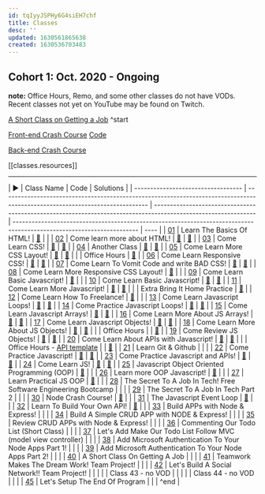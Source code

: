 ```yaml
---
id: tqIyyJSPHy6G4siEH7chf
title: Classes
desc: ''
updated: 1630561865638
created: 1630536703483
---
```


## Cohort 1: Oct. 2020 - Ongoing

**note:** Office Hours, Remo, and some other classes do not have VODs. Recent classes not yet on YouTube may be found on Twitch.

[A Short Class on Getting a Job](https://www.youtube.com/watch?v=x3-O-Ond9AI) ^start

[Front-end Crash Course](https://www.youtube.com/watch?v=eAe4GmiUm2I) [Code](super-review.zip)

[Back-end Crash Course](https://www.youtube.com/watch?v=U8UnY9R9R0E)

[[classes.resources]]

---

| ▶️                                 | Class Name                                                                                                                   | Code                                                                                                           | Solutions                                                                                                             |
| ---------------------------------- | ---------------------------------------------------------------------------------------------------------------------------- | -------------------------------------------------------------------------------------------------------------- | --------------------------------------------------------------------------------------------------------------------- | ---- |
| [01](https://youtu.be/YRemMgGfbKg) | Learn The Basics Of HTML!                                                                                                    | [📁](https://cdn.discordapp.com/attachments/738891289071714388/770761556316913684/class01-materials.zip)       |                                                                                                                       |
| [02](https://youtu.be/N2VlXVZJIcY) | Come learn more about HTML!                                                                                                  | [📁](https://cdn.discordapp.com/attachments/738891289071714388/771486362478182420/class02-materials.zip)       | [🔑](https://cdn.discordapp.com/attachments/738891289071714388/771547304209023026/brownies.html)                      |
| [03](https://youtu.be/h3wVQJ6SNfY) | Come Learn CSS!                                                                                                              | [📁](https://cdn.discordapp.com/attachments/738891289071714388/774030694124617728/class03-materials.zip)       | [🔑](https://cdn.discordapp.com/attachments/738891289071714388/774092001330724904/class03-solutions.zip)              |
| [04](https://youtu.be/xTNCtSRz6No) | Another Class                                                                                                                | [📁](https://cdn.discordapp.com/attachments/738891289071714388/775849935644000266/class04-materials.zip)       | [🔑](https://cdn.discordapp.com/attachments/738891289071714388/775913009242701834/class04-solutions.zip)              |
| [05](https://youtu.be/P3c3ZPNAen8) | Come Learn More CSS Layout!                                                                                                  | [📁](https://cdn.discordapp.com/attachments/738891289071714388/776567497117401088/class05-materials.zip)       | [🔑](https://cdn.discordapp.com/attachments/738891289071714388/776637731916480552/class05-solutions.zip)              |
|                                    | Office Hours                                                                                                                 | [📁](https://cdn.discordapp.com/attachments/738891289071714388/777274739781009468/100devs-officehours-001.zip) |
| [06](https://youtu.be/8A9OefW7dSk) | Come Learn Responsive CSS!                                                                                                   | [📁](https://cdn.discordapp.com/attachments/738891289071714388/778386866604998676/class06-materials.zip)       | [🔑](https://cdn.discordapp.com/attachments/738891289071714388/778455175021985822/class06-solutions.zip)              |
| [07](https://youtu.be/V9MtaqT8Q_A) | Come Learn To Vomit Code and write BAD CSS!                                                                                  | [📁](https://cdn.discordapp.com/attachments/738891289071714388/779115346338512937/class07-materials.zip)       | [🔑](https://cdn.discordapp.com/attachments/738891289071714388/779175549805002762/class07-solutions.zip)              |
| [08](https://youtu.be/SV1eSbAWfWQ) | Come Learn More Responsive CSS Layout!                                                                                       | [📁](https://cdn.discordapp.com/attachments/738891289071714388/780927359620218880/class08-materials.zip)       |                                                                                                                       |
| [09](https://youtu.be/22iEEZ8FSNM) | Come Learn Basic Javascript!                                                                                                 | [📁](https://cdn.discordapp.com/attachments/738891289071714388/784184814042480701/class09-materials.zip)       |                                                                                                                       |
| [10](https://youtu.be/cv8ZunU-zeU) | Come Learn Basic Javascript!                                                                                                 | [📁](https://cdn.discordapp.com/attachments/738891289071714388/786000618023157840/class10-materials.zip)       | [🔑](https://cdn.discordapp.com/attachments/738891289071714388/786064227000909854/class10-solutions.zip)              |
| [11](https://youtu.be/6tyqwLnfjNs) | Come Learn More Javascript!                                                                                                  | [📁](https://cdn.discordapp.com/attachments/738891289071714388/786720015440543794/class11-materials.zip)       | [🔑](https://cdn.discordapp.com/attachments/738891289071714388/786785111206395924/class11-solutions.zip)              |
|                                    | Extra Bring It Home Practice                                                                                                 | [📁](https://cdn.discordapp.com/attachments/738891289071714388/787433016045076520/bring-it-home-practice.zip)  |
| [12](https://youtu.be/LRPLnNLXG5o) | Come Learn How To Freelance!                                                                                                 | [📁](https://cdn.discordapp.com/attachments/738891289071714388/788539957043396608/class12-materials.zip)       |                                                                                                                       |
| [13](https://youtu.be/5-OEtJFbcXQ) | Come Learn Javascript Loops!                                                                                                 | [📁](https://cdn.discordapp.com/attachments/738891289071714388/789258142810505216/class13-materials.zip)       | [🔑](https://cdn.discordapp.com/attachments/738891289071714388/789319033669156894/class13-solutions.zip)              |
| [14](https://youtu.be/7BIbHmeZBxg) | Come Practice Javascript Loops!                                                                                              | [📁](https://cdn.discordapp.com/attachments/738891289071714388/796868929233485885/class14-materials.zip)       | [🔑](https://cdn.discordapp.com/attachments/738891289071714388/796931910186041354/class14-solutions.zip)              |
| [15](https://youtu.be/GzYiUnRhfGQ) | Come Learn Javascript Arrays!                                                                                                | [📁](https://cdn.discordapp.com/attachments/738891289071714388/798680442257145856/class15-materials.zip)       | [🔑](https://cdn.discordapp.com/attachments/738891289071714388/798745031593689128/class15-solutions.zip)              |
| [16](https://youtu.be/p1sCXKeiA1Q) | Come Learn More About JS Arrays!                                                                                             | [📁](https://cdn.discordapp.com/attachments/738891289071714388/799405815748362310/class16-materials.zip)       | [🔑](https://cdn.discordapp.com/attachments/738891289071714388/799463875325722664/class16-solutions.zip)              |
| [17](https://youtu.be/ySLwyeaKPvQ) | Come Learn Javascript Objects!                                                                                               | [📁](https://cdn.discordapp.com/attachments/738891289071714388/801217458789810186/class17-materials.zip)       | [🔑](https://cdn.discordapp.com/attachments/738891289071714388/801279834872348732/class17-solutions.zip)              |
| [18](https://youtu.be/ekWRltHr_L8) | Come Learn More About JS Objects!                                                                                            | [📁](https://cdn.discordapp.com/attachments/738891289071714388/801935064627675166/class18-materials.zip)       | [🔑](https://cdn.discordapp.com/attachments/738891289071714388/802007039907069972/class18-solutions.zip)              |
|                                    | Office Hours                                                                                                                 |                                                                                                                | [🔑](https://cdn.discordapp.com/attachments/738891289071714388/802632865102823424/class18-office-hours-solutions.zip) |
| [19](https://youtu.be/oEdb5wmmAwk) | Come Review JS Objects!                                                                                                      | [📁](https://cdn.discordapp.com/attachments/738891289071714388/803754182866763826/class19-materials.zip)       | [🔑](https://cdn.discordapp.com/attachments/738891289071714388/803827546193264650/class19-solutions.zip)              |
| [20](https://youtu.be/LJHIfPOboEE) | Come Learn About APIs with Javascript!                                                                                       | [📁](https://cdn.discordapp.com/attachments/738891289071714388/804480220471099432/class20-materials.zip)       | [🔑](https://cdn.discordapp.com/attachments/738891289071714388/804553670666616862/class20-solutions.zip)              |
|                                    | Office Hours - [API template](https://cdn.discordapp.com/attachments/738891289071714388/805113288140390412/api-template.zip) |                                                                                                                | [🔑](https://cdn.discordapp.com/attachments/738891289071714388/805169461744369694/office-hours-solutions.zip)         |
| [21](https://youtu.be/ljdyXldzBKA) | Learn Git & Github                                                                                                           |                                                                                                                |                                                                                                                       |
| [22](https://youtu.be/yEfvsafFVXQ) | Come Practice Javascript!                                                                                                    | [📁](https://cdn.discordapp.com/attachments/738891289071714388/807019823891611668/class22-materials.zip)       | [🔑](https://cdn.discordapp.com/attachments/738891289071714388/807091018259628073/class22-solutions.zip)              |
| [23](https://youtu.be/Iq3ipsUAfzE) | Come Practice Javascript and APIs!                                                                                           | [📁](https://cdn.discordapp.com/attachments/738891289071714388/808832341169799168/class23-materials.zip)       | [🔑](https://cdn.discordapp.com/attachments/738891289071714388/808914795146641448/class23-solutions.zip)              |
| [24](https://youtu.be/6bXPGp1uWxc) | Come Learn JS!                                                                                                               | [📁](https://cdn.discordapp.com/attachments/738891289071714388/813903780445159484/class24-materials.zip)       | [🔑](https://cdn.discordapp.com/attachments/738891289071714388/813970224645931048/class24-solutions.zip)              |
| [25](https://youtu.be/pfYEqzU4ejk) | Javascript Object Oriented Programming (OOP)                                                                                 | [📁](https://cdn.discordapp.com/attachments/738891289071714388/814628799147671593/class25-materials.zip)       |                                                                                                                       |
| [26](https://youtu.be/UbY5ni9BkM0) | Learn more OOP Javascript!                                                                                                   | [📁](https://cdn.discordapp.com/attachments/738891289071714388/816442185770991646/class26-materials.zip)       |                                                                                                                       |
| [27](https://youtu.be/9OJ9WL8qxZo) | Learn Practical JS OOP                                                                                                       | [📁](https://cdn.discordapp.com/attachments/738891289071714388/817166225616535582/class27-materials.zip)       |                                                                                                                       |
| [28](https://youtu.be/urjSM4lE6GQ) | The Secret To A Job In Tech! Free Software Engineering Bootcamp                                                              |                                                                                                                |                                                                                                                       |
| [29](https://youtu.be/a01qCnUY5Xg) | The Secret To A Job In Tech Part 2                                                                                           |                                                                                                                |                                                                                                                       |
| [30](https://youtu.be/xficb-1GyQY) | Node Crash Course!                                                                                                           | [📁](https://cdn.discordapp.com/attachments/738891289071714388/821495987767083029/class30-materials.zip)       |                                                                                                                       |
| [31](https://youtu.be/9OlDaCYCM8I) | The Javascript Event Loop                                                                                                    | [📁](https://cdn.discordapp.com/attachments/738891289071714388/822221906325143562/class31-materials.zip)       |                                                                                                                       |
| [32](https://youtu.be/46LPXys5vYE) | Learn To Build Your Own API!                                                                                                 | [📁](https://cdn.discordapp.com/attachments/738891289071714388/824032752437035109/class32-materials.zip)       |                                                                                                                       |
| [33](https://youtu.be/pjxJTWdVh-M) | Build APPs with Node & Express!                                                                                              |                                                                                                                |                                                                                                                       |
| [34](https://youtu.be/pPZ2HhUUuwI) | Build A Simple CRUD APP with NODE & Express!                                                                                 |                                                                                                                |                                                                                                                       |
| [35](https://youtu.be/2vd7v7NhMVU) | Review CRUD APPs with Node & Express!                                                                                        |                                                                                                                |                                                                                                                       |
| [36](https://youtu.be/Aanqdky2JXY) | Commenting Our Todo List (Short Class)                                                                                       |                                                                                                                |                                                                                                                       |
| [37](https://youtu.be/rz6OCYwMWiM) | Let's Add Make Our Todo List Follow MVC (model view controller)                                                              |                                                                                                                |                                                                                                                       |
| [38](https://youtu.be/x0cs-5t84zU) | Add Microsoft Authentication To Your Node Apps Part 1!                                                                       |                                                                                                                |                                                                                                                       |
| [39](https://youtu.be/QmXXPB_q7QA) | Add Microsoft Authentication To Your Node Apps Part 2!                                                                       |                                                                                                                |                                                                                                                       |
| [40](https://youtu.be/x3-O-Ond9AI) | A Short Class On Getting A Job                                                                                               |                                                                                                                |                                                                                                                       |
| [41](https://youtu.be/s2s9SaCLYHk) | Teamwork Makes The Dream Work! Team Project!                                                                                 |                                                                                                                |                                                                                                                       |
| [42](https://youtu.be/TEIf-OW_PZw) | Let's Build A Social Network!! Team Project!                                                                                 |                                                                                                                |                                                                                                                       |
|                                    | Class 43 - no VOD                                                                                                            |                                                                                                                |                                                                                                                       |
|                                    | Class 44 - no VOD                                                                                                            |                                                                                                                |                                                                                                                       |
| [45](https://youtu.be/WY5MQtAym5w) | Let's Setup The End Of Program                                                                                               |                                                                                                                |                                                                                                                       | ^end |
